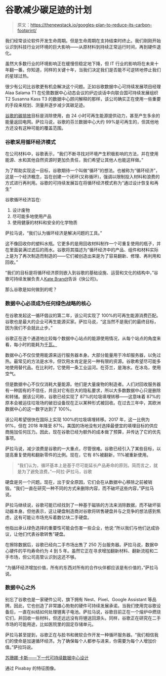 # 谷歌减少碳足迹的计划

> 原文：<https://thenewstack.io/googles-plan-to-reduce-its-carbon-footprint/>

我们经常谈论软件开发生命周期。但是生命周期在支持结束时终止。我们刚刚开始认识到科技行业对环境的巨大影响——从原材料到持续正常运行时间，再到硬件退化。

虽然大多数行业的环境影响正在缓慢但稳定地下降，但 IT 行业的影响将在未来十年翻一番。你知道，同样的关键十年，当我们决定我们是否能不可逆转地停止我们的星球过热。

很少有公司比谷歌更有机会解决这个问题。正如谷歌数据中心可持续发展项目经理 Alaa Salama T1 在伦敦数据中心动态会议的炉边谈话中向联合国可持续发展组织 T2 Susanna Kass T3 的数据中心顾问解释的那样，该公司确实正在使用一些重要的手段来规划、测量并逐步减少其碳足迹。

[谷歌的碳排放](https://thenewstack.io/google-launches-carbon-an-experimental-replacement-for-c/)目标是消除使用，由 24 小时可再生能源提供动力，甚至产生多余的能量返回电网。萨拉马说，谷歌的芬兰数据中心大约 99%是可再生的，但其他地方还没有这种可能的覆盖范围。

### 谷歌采用循环经济模式

在公司材料中，谷歌表示，“我们不断寻找对环境产生积极影响的方法，并在使用能源、水和其他自然资源时更加负责任，我们希望让其他人也能这样做。”

为了帮助实现这一目标，谷歌期待一个叫做“循环”的想法。也被称为“循环经济”，这是一个经济概念，旨在创建一个闭环(又称循环)，强调以限制投入材料和浪费的方式进行再利用。谷歌的可持续发展旨在将循环经济模式称为“通过设计恢复和再生”

谷歌循环经济旨在:

1.  设计废物
2.  尽可能多地使用产品
3.  使用健康的材料和安全的化学物质

萨拉马说，“我们认为循环经济是解决问题的工具。”

这不像回收你的塑料水瓶。它更多的是用回收材料制作一个可重复使用的瓶子，并在里面装满过滤后的雨水。谷歌将其描述为“循环经济中的产品、组件和材料实际上是为了再次制造而制造的——它们被创造出来是为了容易翻新、修理、再利用和回收。”

“我们的目标是将循环经济原则嵌入到谷歌的基础设施、运营和文化的结构中，”谷歌可持续发展负责人[Kate Brandt](https://www.fastcompany.com/3051869/google-is-planning-for-a-zero-waste-circular-economy?utm_source=mailchimp&utm_medium=email&utm_campaign=coexist-daily&position=1&partner=newsletter&campaign_date=10072015)告诉《快公司》。

那么谷歌是如何做到的呢？

### 数据中心必须成为任何绿色战略的核心

在谷歌发起这一循环倡议的第二年，该公司实现了 100%的可再生能源消费匹配。谷歌也是最大的企业可再生能源买家。萨拉马说，“这当然不是我们的最终目标，因为我们不会就此止步。”

谷歌正在逐个通道地比较每个数据中心站点的能源使用情况，从每个站点的角度来看，每小时的能耗为[千瓦。](https://static.googleusercontent.com/media/www.google.com/en//green/pdf/google-apps.pdf)

数据中心不仅仅使用能源来运行服务器本身。大部分能量用于冷却服务器，以免过热。最常见的方法是水冷，但饮用水肯定是另一种有限的资源。谷歌希望尽可能多地使用替代品。在比利时，它使用一条工业运河。在芬兰，是海水。在冰岛，使用空气。

但是数据中心不仅仅消耗大量能源。他们是大量废物的制造者。人们对回收服务器有一种固有的不信任，并且对它有巨大的隐私要求，所以大多数数据中心只是删除和转储。据该公司称，谷歌已经实现了 87%的垃圾填埋转移——这意味着 87%的原本会被运往垃圾场的破旧设备现在正以某种形式被回收。在过去三年中，其欧洲数据中心的这一数字达到了 100%。

该公司希望很快在国际上实现 100%的垃圾填埋转移。2017 年，这一比例为 91%，但在 2018 年降至 87%。美国的场地没有对选择最便宜的填埋目标的供应商施加任何压力。因此，现在谷歌已经为额外的成本做了预算，并传达了它的优先事项。

萨拉马说，减少浪费是谷歌的一大重点，尽管很难。谷歌已经引入了某些目标，以提高重复使用和翻新零件的比例。现在，它有 8%被翻新，11%被重新使用。

> “我们认为，循环基本上是基于尽可能延长产品寿命的原则。简而言之，就是为了避免浪费。”—阿拉·萨拉马，谷歌

硬盘是另一个问题。现在，出于安全原因，它们会在从数据中心移除之前被销毁。“我们一直在研究一种不同的方式来删除内容，而不破坏这些内容，”萨拉马说。

萨拉马继续说，谷歌可能已经找到了一种基于磁铁的方法来消除数据，而不破坏驱动器本身。但他表示，这让硬盘制造商对谷歌将转售硬盘并与之竞争的想法感到焦虑，这有可能让市场充斥着数亿块二手硬盘。

他指出承认绿色选择的重要性可能会伤害一些企业，他说:“所以我们与他们达成协议，让他们代表谷歌转售”硬盘。

在擦除数据后，谷歌已经向二手市场出售了 250 万台服务器。萨拉马说，数据中心硬件的平均寿命约为 4 到 5 年。虽然它正在寻求增加翻新材料、翻新流程和二手市场，但公司高管认识到这还不够。

“为循环经济增加价值，所有的东西对所有的合作伙伴都应该是有价值的，”萨拉马说。

### 数据中心之外

别忘了谷歌也是一家硬件公司，旗下拥有 Nest、Pixel、Google Assistant 等品牌。因此，它也创造了非常雄心勃勃的硬件可持续发展承诺。当我们使用完谷歌设备后，一直在纠结如何处理锂离子电池。萨拉马说，谷歌目前正在一个熔炉中燃烧它们，并回收一些材料，但还远远没有将锂送回源头。同样，谷歌正在研究在二手市场的可能用途，比如医院里的固定存储单元。

萨拉马甚至提到，谷歌正在与脸书和微软合作开发一种循环服务器。“我们相信我们的使命是加速循环经济。为了确保每个人都参与进来，你需要为每个人增加价值。”萨拉玛说。

[苏珊娜·卡斯——下一代可持续数据中心设计](https://thenewstack.simplecast.com/episodes/susanna-kass-next-generation-sustainable-data-center-design)

通过 Pixabay 的特征图像。

<svg xmlns:xlink="http://www.w3.org/1999/xlink" viewBox="0 0 68 31" version="1.1"><title>Group</title> <desc>Created with Sketch.</desc></svg>